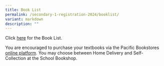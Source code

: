 ```yaml
---
title: Book List
permalink: /secondary-1-registration-2024/booklist/
variant: markdown
description: ""
---
```

Click [here](https://www.acsbr.moe.edu.sg/parents/booklist/) for the Book List.

You are encouraged to purchase your textbooks via the Pacific Bookstores [online platform](https://www.pacificbookstores.com). You may choose between Home Delivery and Self-Collection at the School Bookshop.